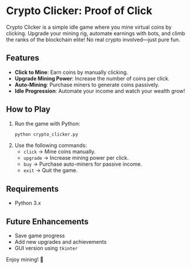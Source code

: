 # Crypto Clicker: Proof of Click

Crypto Clicker is a simple idle game where you mine virtual coins by clicking. Upgrade your mining rig, automate earnings with bots, and climb the ranks of the blockchain elite! No real crypto involved—just pure fun.

## Features
- **Click to Mine**: Earn coins by manually clicking.
- **Upgrade Mining Power**: Increase the number of coins per click.
- **Auto-Mining**: Purchase miners to generate coins passively.
- **Idle Progression**: Automate your income and watch your wealth grow!

## How to Play
1. Run the game with Python:
   ```bash
   python crypto_clicker.py 
   ```  
2. Use the following commands:  
   - `click` → Mine coins manually. 
   - `upgrade` → Increase mining power per click.
   - `buy` → Purchase auto-miners for passive income.
   - `exit` → Quit the game.

## Requirements 
- Python 3.x 
 
## Future Enhancements
- Save game progress
- Add new upgrades and achievements
- GUI version using `tkinter`

Enjoy mining! 🚀

